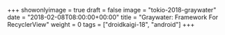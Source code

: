 +++
showonlyimage = true
draft = false
image = "tokio-2018-graywater"
date = "2018-02-08T08:00:00+00:00"
title = "Graywater: Framework For RecyclerView"
weight = 0
tags = ["droidkaigi-18", "android"]
+++

